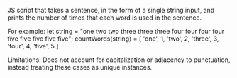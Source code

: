 JS script that takes a sentence, in the form of a single string input, and prints the number of times that each word is used in the sentence. 

For example: 
  let string = "one two two three three three four four four four five five five five five";
  countWords(string) = 
  [
  'one',   1,
  'two',   2,
  'three', 3,
  'four',  4,
  'five',  5
]

Limitations: Does not account for capitalization or adjacency to punctuation, instead treating these cases as unique instances. 